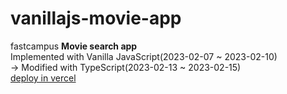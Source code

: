 # vanillajs-movie-app
fastcampus <b>Movie search app</b><br /> 
Implemented with Vanilla JavaScript(2023-02-07 ~ 2023-02-10)<br/> 
-> Modified with TypeScript(2023-02-13 ~ 2023-02-15)<br/>
[deploy in vercel](https://vanillajs-movie-app-kappa.vercel.app/)
